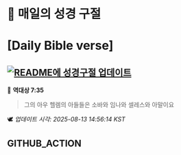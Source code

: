# 🙏 매일의 성경 구절
# [Daily Bible verse]
## [![README에 성경구절 업데이트](https://github.com/DONGSUKA/first_test/actions/workflows/update-readme-bible.yml/badge.svg)](https://github.com/DONGSUKA/first_test/actions/workflows/update-readme-bible.yml)
<!-- START_BIBLE_VERSE -->
📖 **역대상 7:35**
> 그의 아우 헬렘의 아들들은 소바와 임나와 셀레스와 아말이요

🕊️ _업데이트 시각: 2025-08-13 14:56:14 KST_
  <!-- END_BIBLE_VERSE -->
## GITHUB_ACTION
